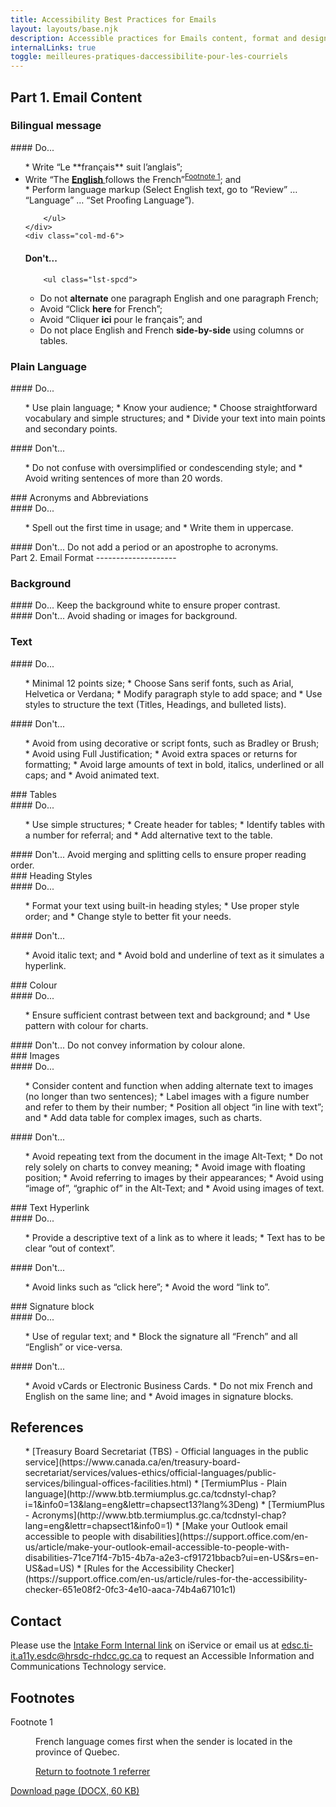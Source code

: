 ```yaml
---
title: Accessibility Best Practices for Emails
layout: layouts/base.njk
description: Accessible practices for Emails content, format and design.
internalLinks: true
toggle: meilleures-pratiques-daccessibilite-pour-les-courriels
---
```


## Part 1. Email Content

### Bilingual message

<div class="row">
    <div class="col-md-6">
#### Do...
        <ul class="lst-spcd">
*   Write “Le **français** suit l’anglais”;
<li>Write &ldquo;The <strong><u>English </u></strong>follows the French&rdquo;<sup id="fn1-rf"><a class="fn-lnk" href="#fn1"><span class="wb-inv">Footnote </span>1</a></sup>; and</li>
*   Perform language markup (Select English text, go to “Review” … “Language” … “Set Proofing Language”).

        </ul>
    </div>
    <div class="col-md-6">

#### Don't...

        <ul class="lst-spcd">

- Do not **alternate** one paragraph English and one paragraph French;
- Avoid “Click **here** for French”;
- Avoid “Cliquer **ici** pour le français”; and
- Do not place English and French **side-by-side** using columns or tables.
</ul>
</div>
</div>

### Plain Language

<div class="row">
    <div class="col-md-6">
#### Do...
<ul class="lst-spcd">
*   Use plain language;
*   Know your audience;
*   Choose straightforward vocabulary and simple structures; and
*   Divide your text into main points and secondary points.
</ul>
    </div>
    <div class="col-md-6">
#### Don't...
        <ul class="lst-spcd">
*   Do not confuse with oversimplified or condescending style; and
*   Avoid writing sentences of more than 20 words.
        </ul>
    </div>
</div>
### Acronyms and Abbreviations
<div class="row">
    <div class="col-md-6">
#### Do...
        <ul class="lst-spcd">
*   Spell out the first time in usage; and
*   Write them in uppercase.
        </ul>
    </div>
    <div class="col-md-6">
#### Don't...
Do not add a period or an apostrophe to acronyms.
    </div>
</div>
Part 2. Email Format
--------------------

### Background

<div class="row">
    <div class="col-md-6">
#### Do...
Keep the background white to ensure proper contrast.
    </div>
    <div class="col-md-6">
#### Don't...
Avoid shading or images for background.
    </div>
</div>

<h3>Text</h3>
<div class="row">
    <div class="col-md-6">
#### Do...
        <ul class="lst-spcd">
*   Minimal 12 points size;
*   Choose Sans serif fonts, such as Arial, Helvetica or Verdana;
*   Modify paragraph style to add space; and
*   Use styles to structure the text (Titles, Headings, and bulleted lists).
        </ul>
    </div>
    <div class="col-md-6">
#### Don't...
        <ul class="lst-spcd">
*   Avoid from using decorative or script fonts, such as Bradley or Brush;
*   Avoid using Full Justification;
*   Avoid extra spaces or returns for formatting;
*   Avoid large amounts of text in bold, italics, underlined or all caps; and
*   Avoid animated text.
        </ul>
    </div>
</div>
### Tables
<div class="row">
    <div class="col-md-6">
#### Do...
        <ul class="lst-spcd">
*   Use simple structures;
*   Create header for tables;
*   Identify tables with a number for referral; and
*   Add alternative text to the table.
        </ul>
    </div>
    <div class="col-md-6">
#### Don't...
Avoid merging and splitting cells to ensure proper reading order.
    </div>
</div>
### Heading Styles
<div class="row">
    <div class="col-md-6">
#### Do...
        <ul class="lst-spcd">
*   Format your text using built-in heading styles;
*   Use proper style order; and
*   Change style to better fit your needs.
        </ul>
    </div>
    <div class="col-md-6">
#### Don't...
        <ul class="lst-spcd">
*   Avoid italic text; and
*   Avoid bold and underline of text as it simulates a hyperlink.
        </ul>
    </div>
</div>
### Colour
<div class="row">
    <div class="col-md-6">
#### Do...
        <ul class="lst-spcd">
*   Ensure sufficient contrast between text and background; and
*   Use pattern with colour for charts.
        </ul>
    </div>
    <div class="col-md-6">
#### Don't...
Do not convey information by colour alone.
    </div>
</div>
### Images
<div class="row">
    <div class="col-md-6">
#### Do...
        <ul class="lst-spcd">
*   Consider content and function when adding alternate text to images (no longer than two sentences);
*   Label images with a figure number and refer to them by their number;
*   Position all object “in line with text”; and
*   Add data table for complex images, such as charts.
        </ul>
    </div>
    <div class="col-md-6">
#### Don't...
        <ul class="lst-spcd">
*   Avoid repeating text from the document in the image Alt-Text;
*   Do not rely solely on charts to convey meaning;
*   Avoid image with floating position;
*   Avoid referring to images by their appearances;
*   Avoid using “image of”, “graphic of” in the Alt-Text; and
*   Avoid using images of text.
        </ul>
    </div>
</div>
### Text Hyperlink
<div class="row">
    <div class="col-md-6">
#### Do...
        <ul class="lst-spcd">
*   Provide a descriptive text of a link as to where it leads;
*   Text has to be clear “out of context”.
        </ul>
    </div>
    <div class="col-md-6">
#### Don't...
        <ul class="lst-spcd">
*   Avoid links such as “click here”;
*   Avoid the word “link to”.
        </ul>
    </div>
</div>
### Signature block
<div class="row">
    <div class="col-md-6">
#### Do...
        <ul class="lst-spcd">
*   Use of regular text; and
*   Block the signature all “French” and all “English” or vice-versa.
        </ul>
    </div>
    <div class="col-md-6">
#### Don't...
        <ul class="lst-spcd">
*   Avoid vCards or Electronic Business Cards.
*   Do not mix French and English on the same line; and
*   Avoid images in signature blocks.
        </ul>
    </div>
</div>

## References

<ul class="lst-spcd">
*   [Treasury Board Secretariat (TBS) - Official languages in the public service](https://www.canada.ca/en/treasury-board-secretariat/services/values-ethics/official-languages/public-services/bilingual-offices-facilities.html)
*   [TermiumPlus - Plain language](http://www.btb.termiumplus.gc.ca/tcdnstyl-chap?i=1&info0=13&lang=eng&lettr=chapsect13?lang%3Deng)
*   [TermiumPlus - Acronyms](http://www.btb.termiumplus.gc.ca/tcdnstyl-chap?lang=eng&lettr=chapsect1&info0=1)
*   [Make your Outlook email accessible to people with disabilities](https://support.office.com/en-us/article/make-your-outlook-email-accessible-to-people-with-disabilities-71ce71f4-7b15-4b7a-a2e3-cf91721bbacb?ui=en-US&rs=en-US&ad=US)
*   [Rules for the Accessibility Checker](https://support.office.com/en-us/article/rules-for-the-accessibility-checker-651e08f2-0fc3-4e10-aaca-74b4a67101c1)
</ul>

## Contact

<p>Please use the <a href="http://iservice.prv/eng/imit/A11Y/intake.shtml">Intake Form <i
            class="fas fa-external-link-square-alt"></i><span class="wb-inv"> Internal link</span></a> on
    iService or email us at <a
        href="mailto:edsc.ti-it.a11y.esdc@hrsdc-rhdcc.gc.ca">edsc.ti-it.a11y.esdc@hrsdc-rhdcc.gc.ca</a> to
    request an Accessible Information and Communications Technology service.</p>
<aside class="wb-fnote" role="note">
    <h2 id="fn">Footnotes</h2>
    <dl>
        <dt>Footnote 1</dt>
        <dd id="fn1">
            <p>French language comes first when the sender is located in the province of Quebec.</p>
            <p class="fn-rtn"><a href="#fn1-rf"><span class="wb-inv">Return to footnote </span>1<span
                        class="wb-inv"> referrer</span></a></p>
        </dd>
    </dl>
</aside>
<p></p><a class="btn btn-primary"
    href="../../../docs/Accessibility_Best_Practices_for_Emails_EN.docx"
    role="button">Download page (DOCX, 60 KB)</a></p>
